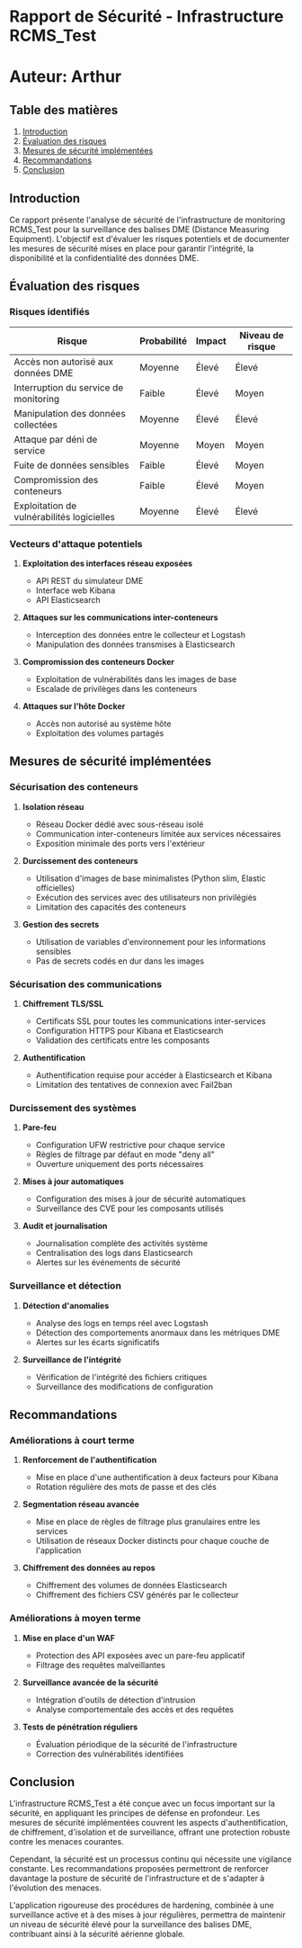 # Rapport de Sécurité - Infrastructure RCMS_Test
# Auteur: Arthur

## Table des matières
1. [Introduction](#introduction)
2. [Évaluation des risques](#évaluation-des-risques)
3. [Mesures de sécurité implémentées](#mesures-de-sécurité-implémentées)
4. [Recommandations](#recommandations)
5. [Conclusion](#conclusion)

## Introduction

Ce rapport présente l'analyse de sécurité de l'infrastructure de monitoring RCMS_Test pour la surveillance des balises DME (Distance Measuring Equipment). L'objectif est d'évaluer les risques potentiels et de documenter les mesures de sécurité mises en place pour garantir l'intégrité, la disponibilité et la confidentialité des données DME.

## Évaluation des risques

### Risques identifiés

| Risque | Probabilité | Impact | Niveau de risque |
|--------|-------------|--------|------------------|
| Accès non autorisé aux données DME | Moyenne | Élevé | Élevé |
| Interruption du service de monitoring | Faible | Élevé | Moyen |
| Manipulation des données collectées | Moyenne | Élevé | Élevé |
| Attaque par déni de service | Moyenne | Moyen | Moyen |
| Fuite de données sensibles | Faible | Élevé | Moyen |
| Compromission des conteneurs | Faible | Élevé | Moyen |
| Exploitation de vulnérabilités logicielles | Moyenne | Élevé | Élevé |

### Vecteurs d'attaque potentiels

1. **Exploitation des interfaces réseau exposées**
   - API REST du simulateur DME
   - Interface web Kibana
   - API Elasticsearch

2. **Attaques sur les communications inter-conteneurs**
   - Interception des données entre le collecteur et Logstash
   - Manipulation des données transmises à Elasticsearch

3. **Compromission des conteneurs Docker**
   - Exploitation de vulnérabilités dans les images de base
   - Escalade de privilèges dans les conteneurs

4. **Attaques sur l'hôte Docker**
   - Accès non autorisé au système hôte
   - Exploitation des volumes partagés

## Mesures de sécurité implémentées

### Sécurisation des conteneurs

1. **Isolation réseau**
   - Réseau Docker dédié avec sous-réseau isolé
   - Communication inter-conteneurs limitée aux services nécessaires
   - Exposition minimale des ports vers l'extérieur

2. **Durcissement des conteneurs**
   - Utilisation d'images de base minimalistes (Python slim, Elastic officielles)
   - Exécution des services avec des utilisateurs non privilégiés
   - Limitation des capacités des conteneurs

3. **Gestion des secrets**
   - Utilisation de variables d'environnement pour les informations sensibles
   - Pas de secrets codés en dur dans les images

### Sécurisation des communications

1. **Chiffrement TLS/SSL**
   - Certificats SSL pour toutes les communications inter-services
   - Configuration HTTPS pour Kibana et Elasticsearch
   - Validation des certificats entre les composants

2. **Authentification**
   - Authentification requise pour accéder à Elasticsearch et Kibana
   - Limitation des tentatives de connexion avec Fail2ban

### Durcissement des systèmes

1. **Pare-feu**
   - Configuration UFW restrictive pour chaque service
   - Règles de filtrage par défaut en mode "deny all"
   - Ouverture uniquement des ports nécessaires

2. **Mises à jour automatiques**
   - Configuration des mises à jour de sécurité automatiques
   - Surveillance des CVE pour les composants utilisés

3. **Audit et journalisation**
   - Journalisation complète des activités système
   - Centralisation des logs dans Elasticsearch
   - Alertes sur les événements de sécurité

### Surveillance et détection

1. **Détection d'anomalies**
   - Analyse des logs en temps réel avec Logstash
   - Détection des comportements anormaux dans les métriques DME
   - Alertes sur les écarts significatifs

2. **Surveillance de l'intégrité**
   - Vérification de l'intégrité des fichiers critiques
   - Surveillance des modifications de configuration

## Recommandations

### Améliorations à court terme

1. **Renforcement de l'authentification**
   - Mise en place d'une authentification à deux facteurs pour Kibana
   - Rotation régulière des mots de passe et des clés

2. **Segmentation réseau avancée**
   - Mise en place de règles de filtrage plus granulaires entre les services
   - Utilisation de réseaux Docker distincts pour chaque couche de l'application

3. **Chiffrement des données au repos**
   - Chiffrement des volumes de données Elasticsearch
   - Chiffrement des fichiers CSV générés par le collecteur

### Améliorations à moyen terme

1. **Mise en place d'un WAF**
   - Protection des API exposées avec un pare-feu applicatif
   - Filtrage des requêtes malveillantes

2. **Surveillance avancée de la sécurité**
   - Intégration d'outils de détection d'intrusion
   - Analyse comportementale des accès et des requêtes

3. **Tests de pénétration réguliers**
   - Évaluation périodique de la sécurité de l'infrastructure
   - Correction des vulnérabilités identifiées

## Conclusion

L'infrastructure RCMS_Test a été conçue avec un focus important sur la sécurité, en appliquant les principes de défense en profondeur. Les mesures de sécurité implémentées couvrent les aspects d'authentification, de chiffrement, d'isolation et de surveillance, offrant une protection robuste contre les menaces courantes.

Cependant, la sécurité est un processus continu qui nécessite une vigilance constante. Les recommandations proposées permettront de renforcer davantage la posture de sécurité de l'infrastructure et de s'adapter à l'évolution des menaces.

L'application rigoureuse des procédures de hardening, combinée à une surveillance active et à des mises à jour régulières, permettra de maintenir un niveau de sécurité élevé pour la surveillance des balises DME, contribuant ainsi à la sécurité aérienne globale.
